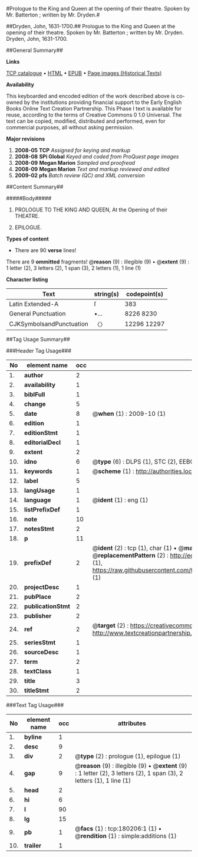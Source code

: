 #Prologue to the King and Queen at the opening of their theatre. Spoken by Mr. Batterton ; written by Mr. Dryden.#

##Dryden, John, 1631-1700.##
Prologue to the King and Queen at the opening of their theatre. Spoken by Mr. Batterton ; written by Mr. Dryden.
Dryden, John, 1631-1700.

##General Summary##

**Links**

[TCP catalogue](http://www.ota.ox.ac.uk/tcp/)  • 
[HTML](http://tei.it.ox.ac.uk/tcp/Texts-HTML/free/B02/B02789.html)  • 
[EPUB](http://tei.it.ox.ac.uk/tcp/Texts-EPUB/free/B02/B02789.epub) • 
[Page images (Historical Texts)](https://data.historicaltexts.jisc.ac.uk/view?pubId=eebo-53981507e&pageId=eebo-53981507e-180206-1)

**Availability**

This keyboarded and encoded edition of the
	       work described above is co-owned by the institutions
	       providing financial support to the Early English Books
	       Online Text Creation Partnership. This Phase I text is
	       available for reuse, according to the terms of Creative
	       Commons 0 1.0 Universal. The text can be copied,
	       modified, distributed and performed, even for
	       commercial purposes, all without asking permission.

**Major revisions**

1. __2008-05__ __TCP__ *Assigned for keying and markup*
1. __2008-08__ __SPi Global__ *Keyed and coded from ProQuest page images*
1. __2008-09__ __Megan Marion__ *Sampled and proofread*
1. __2008-09__ __Megan Marion__ *Text and markup reviewed and edited*
1. __2009-02__ __pfs__ *Batch review (QC) and XML conversion*

##Content Summary##

#####Body#####

1. PROLOGUE TO THE KING AND QUEEN, At the Opening of their THEATRE.

1. EPILOGUE.

**Types of content**

  * There are 90 **verse** lines!

There are 9 **ommitted** fragments! 
 @__reason__ (9) : illegible (9)  •  @__extent__ (9) : 1 letter (2), 3 letters (2), 1 span (3), 2 letters (1), 1 line (1)

**Character listing**


|Text|string(s)|codepoint(s)|
|---|---|---|
|Latin Extended-A|ſ|383|
|General Punctuation|•…|8226 8230|
|CJKSymbolsandPunctuation|〈〉|12296 12297|

##Tag Usage Summary##

###Header Tag Usage###

|No|element name|occ|attributes|
|---|---|---|---|
|1.|__author__|2||
|2.|__availability__|1||
|3.|__biblFull__|1||
|4.|__change__|5||
|5.|__date__|8| @__when__ (1) : 2009-10 (1)|
|6.|__edition__|1||
|7.|__editionStmt__|1||
|8.|__editorialDecl__|1||
|9.|__extent__|2||
|10.|__idno__|6| @__type__ (6) : DLPS (1), STC (2), EEBO-CITATION (1), OCLC (1), VID (1)|
|11.|__keywords__|1| @__scheme__ (1) : http://authorities.loc.gov/ (1)|
|12.|__label__|5||
|13.|__langUsage__|1||
|14.|__language__|1| @__ident__ (1) : eng (1)|
|15.|__listPrefixDef__|1||
|16.|__note__|10||
|17.|__notesStmt__|2||
|18.|__p__|11||
|19.|__prefixDef__|2| @__ident__ (2) : tcp (1), char (1)  •  @__matchPattern__ (2) : ([0-9\-]+):([0-9IVX]+) (1), (.+) (1)  •  @__replacementPattern__ (2) : http://eebo.chadwyck.com/downloadtiff?vid=$1&page=$2 (1), https://raw.githubusercontent.com/textcreationpartnership/Texts/master/tcpchars.xml#$1 (1)|
|20.|__projectDesc__|1||
|21.|__pubPlace__|2||
|22.|__publicationStmt__|2||
|23.|__publisher__|2||
|24.|__ref__|2| @__target__ (2) : https://creativecommons.org/publicdomain/zero/1.0/ (1), http://www.textcreationpartnership.org/docs/. (1)|
|25.|__seriesStmt__|1||
|26.|__sourceDesc__|1||
|27.|__term__|2||
|28.|__textClass__|1||
|29.|__title__|3||
|30.|__titleStmt__|2||


###Text Tag Usage###

|No|element name|occ|attributes|
|---|---|---|---|
|1.|__byline__|1||
|2.|__desc__|9||
|3.|__div__|2| @__type__ (2) : prologue (1), epilogue (1)|
|4.|__gap__|9| @__reason__ (9) : illegible (9)  •  @__extent__ (9) : 1 letter (2), 3 letters (2), 1 span (3), 2 letters (1), 1 line (1)|
|5.|__head__|2||
|6.|__hi__|6||
|7.|__l__|90||
|8.|__lg__|15||
|9.|__pb__|1| @__facs__ (1) : tcp:180206:1 (1)  •  @__rendition__ (1) : simple:additions (1)|
|10.|__trailer__|1||
